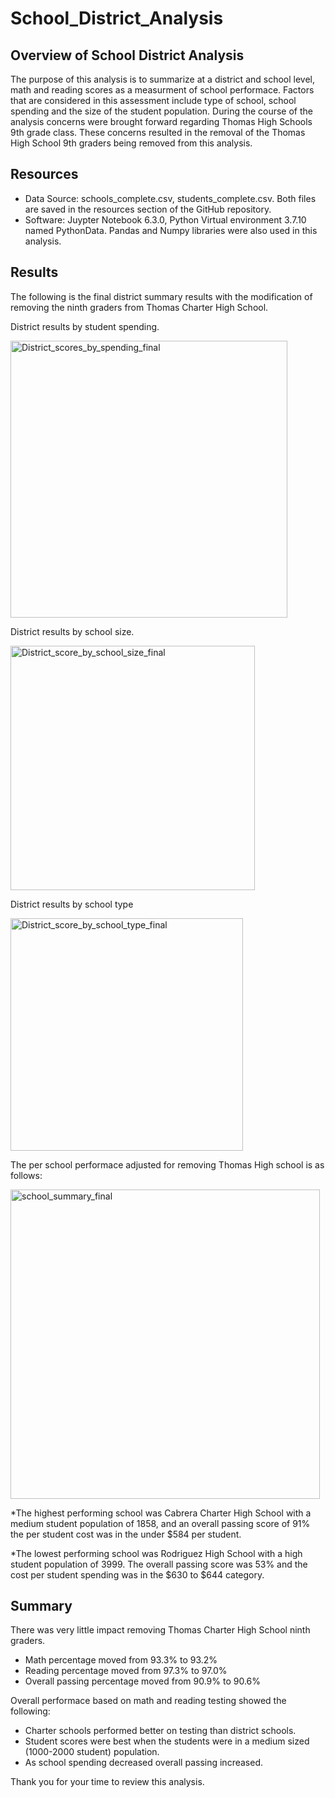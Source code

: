 # School_District_Analysis

## Overview of School District Analysis
The purpose of this analysis is to summarize at a district and school level, math and reading scores as a measurment of school performace. Factors that are considered in this assessment include type of school, school spending and the size of the student population. During the course of the analysis concerns were brought forward regarding Thomas High Schools 9th grade class. These concerns resulted in the removal of the Thomas High School 9th graders being removed from this analysis. 

## Resources
  * Data Source: schools_complete.csv, students_complete.csv. Both files are saved in the resources section of the GitHub repository.
  * Software: Juypter Notebook 6.3.0, Python Virtual environment 3.7.10 named PythonData. Pandas and Numpy libraries were also used in this analysis. 

## Results
  The following is the final district summary results with the modification of removing the ninth graders from Thomas Charter High School. 
  
  District results by student spending.
  
  <img width="443" alt="District_scores_by_spending_final" src="https://user-images.githubusercontent.com/90878901/137827665-5b5451f5-8458-44ca-aa6d-68106fcca53d.png">

  District results by school size.

<img width="391" alt="District_score_by_school_size_final" src="https://user-images.githubusercontent.com/90878901/137827754-a45dd555-d967-414c-a74b-88d3a3ebe37c.png">

  District results by school type
  
  <img width="372" alt="District_score_by_school_type_final" src="https://user-images.githubusercontent.com/90878901/137827796-97bc11bc-ae22-4e8c-80a6-cd55ed9793e3.png">

 

The per school performace adjusted for removing Thomas High school is as follows:

<img width="495" alt="school_summary_final" src="https://user-images.githubusercontent.com/90878901/137828239-c375569a-780f-461d-8f90-cf5f962ece3b.png">

 *The highest performing school was Cabrera Charter High School with a medium student population of 1858, and an overall passing score of 91% the per student cost was in the under $584 per student. 

 *The lowest performing school was Rodriguez High School with a high student population of 3999. The overall passing score was 53% and the cost per student spending was in the $630 to $644 category. 

 
 ## Summary
 There was very little impact removing Thomas Charter High School ninth graders. 
 
  * Math percentage moved from 93.3% to 93.2%
  * Reading percentage moved from 97.3% to 97.0% 
  * Overall passing percentage moved from 90.9% to 90.6%

Overall performace based on math and reading testing showed the following:

  * Charter schools performed better on testing than district schools.
  * Student scores were best when the students were in a medium sized (1000-2000 student) population. 
  * As school spending decreased overall passing increased.

Thank you for your time to review this analysis. 
